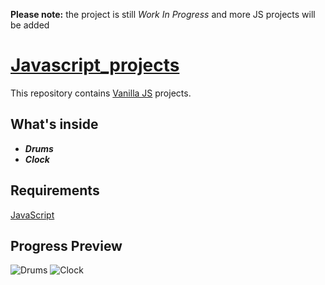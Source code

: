 **Please note:** the project is still _Work In Progress_ and more JS projects will be added

# [Javascript_projects](https://github.com/bhaveshkalra/Javascript_projects)

This repository contains [Vanilla JS](http://vanilla-js.com/) projects.

## What's inside
- **_Drums_**
- **_Clock_**

## Requirements

[JavaScript](https://www.javascript.com/)

## Progress Preview
![Drums](https://user-images.githubusercontent.com/22683645/31928843-9f9a3560-b8d4-11e7-98c1-6ccd353721ce.png)
![Clock](https://user-images.githubusercontent.com/22683645/31928818-81976e48-b8d4-11e7-9b4c-4628a898731b.png)
